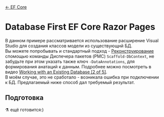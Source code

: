 [← EF Core](/README.md)  

# Database First EF Core Razor Pages

В данном примере рассматривается использование расширение Visual Studio для создания классов модели из существующнй БД.  
Вы можете попробывать и стандартный подход - [Реконструирование](https://docs.microsoft.com/ru-ru/ef/core/managing-schemas/scaffolding) спомощью команды Диспечера пакетов (PMC) `Scaffold-DbContext`, не забудьте при этом указать также ключ `-DataAnnotations`, для формирования анатаций к данным. Подробнее можно посмотреть в видео [Working with an Existing Database [2 of 5]](https://channel9.msdn.com/Series/Entity-Framework-Core-101/Working-with-an-Existing-Database).  
В моём случае, это не сработало - возникала ошибка при подключении к БД. Предлагаемый ниже способ дал требуемый результат.

## Подготовка

⚗ ещё готовится:)
